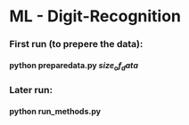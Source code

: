 # ML - Digit-Recognition
### First run (to prepere the data):
#### python preparedata.py $size_of_data$
### Later run:
#### python run_methods.py

